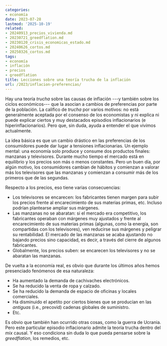 ```yaml
---
categories:
- economía
date: 2023-07-28
lastmod: '2025-10-19'
related:
- 20240913_precios_vivienda.md
- 20230721_greedflation.md
- 20230120_crisis_economicas_estado.md
- 20240626_cortos.md
- 20250326_cortos.md
tags:
- economía
- inflación
- precios
- greedflation
title: Lecciones sobre una teoría trucha de la inflación
url: /2023/inflacion-preferencias/
---
```


Hay una teoría _trucha_ sobre las causas de inflación ---y también sobre los ciclos económicos--- que la asocian a cambios de preferencias por parte de la población. La califico de _trucha_ por varios motivos: no está generalmente aceptada por el consenso de los economistas y ni explica ni puede explicar ciertos y muy destacados episodios inflacionarios (e hiperinflacionarios). Pero que, sin duda, ayuda a entender el que vivimos actualmente.

La idea básica es que un cambio drástico en las preferencias de los consumidores puede dar lugar a tensiones inflacionarias. Un ejemplo mental: una economía solo produce y consume dos productos finales: manzanas y televisores. Durante mucho tiempo el mercado está en equilibrio y los precios son más o menos constantes. Pero un buen día, por algún motivo, los consumidores cambian de hábitos y comienzan a valorar más los televisores que las manzanas y comienzan a consumir más de los primeros que de las segundas.

Respecto a los precios, eso tiene varias consecuencias:

- Los televisores se encarecen: los fabricantes tienen margen para subir los precios frente al encarecimiento de sus materias primas, etc. Incluso podrían plantearse ampliar sus márgenes.
- Las manzanas no se abaratan: si el mercado era competitivo, los fabricantes operaban con márgenes muy ajustados y frente al encarecimiento de sus materias primas (algunas, como la energía, son compartidas con los televisores), ven reducirse sus márgenes y peligrar su rentabilidad. El mercado de las manzanas se acaba ajustando no bajando precios sino capacidad, es decir, a través del cierre de algunos fabricantes.
- Globalmente, los precios suben: se encarecen los televisores y no se abaratan las manzanas.

De vuelta a la economía real, es obvio que durante los últimos años hemos presenciado fenómenos de esa naturaleza:

- Ha aumentado la demanda de cachivaches electrónicos.
- Se ha reducido la venta de ropa y calzado.
- Se ha reducido la demanda de espacio de oficinas y locales comerciales.
- Ha disminuido el apetito por ciertos bienes que se producían en las _antiguas_ (i.e., precovid) cadenas globales de suministro.
- Etc.

Es obvio que también han ocurrido otras cosas, como la guerra de Ucrania. Pero este particular episodio inflacionario admite la teoría trucha dentro del _mix_ causal. Y eso condiciona sin duda lo que pueda pensarse sobre la _greedflation_, los remedios, etc.
